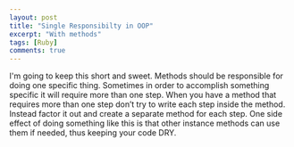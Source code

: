 ```yaml
---
layout: post
title: "Single Responsibilty in OOP"
excerpt: "With methods"
tags: [Ruby]
comments: true
---
```


I'm going to keep this short and sweet. Methods should be responsible for doing one specific thing. Sometimes in order to accomplish something specific it will require more than one step. When you have a method that requires more than one step don’t try to write each step inside the method. Instead factor it out and create a separate method for each step. One side effect of doing something like this is that other instance methods can use them if needed, thus keeping your code DRY.